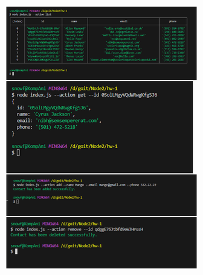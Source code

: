 ![image](https://github.com/AniaPiWo/node-hw-1/blob/main/img/listContacts.png)
![image](https://github.com/AniaPiWo/node-hw-1/blob/main/img/getContactById.png)
![image](https://github.com/AniaPiWo/node-hw-1/blob/main/img/addContact.png)
![image](https://github.com/AniaPiWo/node-hw-1/blob/main/img/removeContact.png)

